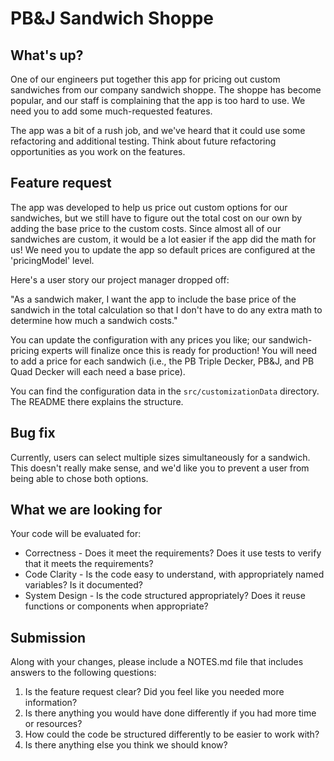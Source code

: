 # PB&J Sandwich Shoppe

## What's up?

One of our engineers put together this app for pricing out custom sandwiches from our company sandwich shoppe. The shoppe has become popular, and our staff is complaining that the app is too hard to use. We need you to add some much-requested features.

The app was a bit of a rush job, and we've heard that it could use some refactoring and additional testing. Think about future refactoring opportunities as you work on the features.

## Feature request

The app was developed to help us price out custom options for our sandwiches, but we still have to figure out the total cost on our own by adding the base price to the custom costs. Since almost all of our sandwiches are custom, it would be a lot easier if the app did the math for us! We need you to update the app so default prices are configured at the 'pricingModel' level.

Here's a user story our project manager dropped off:

"As a sandwich maker, I want the app to include the base price of the sandwich in the
total calculation so that I don't have to do any extra math to determine how much a sandwich costs."

You can update the configuration with any prices you like; our sandwich-pricing experts will finalize once this is ready for production! You will need to add a price for each sandwich (i.e., the PB Triple Decker, PB&J, and PB Quad Decker will each need a base price).

You can find the configuration data in the `src/customizationData` directory. The README there explains the structure.

## Bug fix

Currently, users can select multiple sizes simultaneously for a sandwich.
This doesn't really make sense, and we'd like you to prevent a user from being able to chose both options.

## What we are looking for

Your code will be evaluated for:
* Correctness - Does it meet the requirements?  Does it use tests to verify that it meets the requirements?
* Code Clarity - Is the code easy to understand, with appropriately named variables?  Is it documented?
* System Design - Is the code structured appropriately?  Does it reuse functions or components when appropriate?

## Submission

Along with your changes, please include a NOTES.md file that includes answers to the following questions:

1. Is the feature request clear? Did you feel like you needed more information?
2. Is there anything you would have done differently if you had more time or resources?
3. How could the code be structured differently to be easier to work with?
4. Is there anything else you think we should know?
